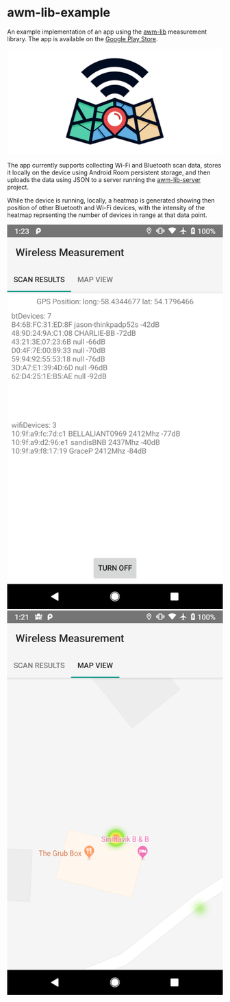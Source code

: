 # awm-lib-example
An example implementation of an app using the [awm-lib](https://github.com/compscidr/awm-lib) measurement library. The app is available on the [Google Play Store](https://play.google.com/store/apps/details?id=io.rightmesh.awm_lib_example).

![Alt text](/logo/featured.jpg?raw=true)

The app currently supports collecting Wi-Fi and Bluetooth scan data,
stores it locally on the device using Android Room persistent storage,
and then uploads the data using JSON to a server running the [awm-lib-server](https://github.com/compscidr/awm-lib-server) project.

While the device is running, locally, a heatmap is generated showing then position of other Bluetooth and Wi-Fi devices, with the intensity of
the heatmap reprsenting the number of devices in range at that data point.

![Device Scan Screen](/screenshots/1.png?raw=true "Device Scan Screen")
![Heapmap view](/screenshots/2.png?raw=true "Heapmap view")
